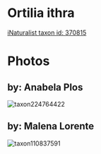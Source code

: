 
Ortilia ithra
=============
  
[iNaturalist taxon id: 370815](https://www.inaturalist.org/taxa/370815)
# Photos

## by: Anabela Plos
  
![taxon224764422](https://inaturalist-open-data.s3.amazonaws.com/photos/240870882/medium.jpeg)
## by: Malena Lorente
  
![taxon110837591](https://inaturalist-open-data.s3.amazonaws.com/photos/118781168/medium.jpg)